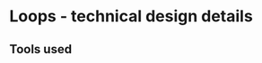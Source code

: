 # Loops - technical design details
## Tools used

[hammer]: http://hammerformac.com/
[coda]: http://panic.com/Coda/
[monkeypatch]: https://github.com/cwilso/AudioContext-MonkeyPatch/
[jquery]: http://jquery.com/
[sass]: http://sass-lang.com/
[timing]: http://www.html5rocks.com/en/tutorials/audio/scheduling/